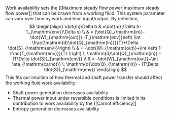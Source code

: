 Work availability sets the [[Maximum steady flow power|maximum steady flow power]] that can be drawn from a working fluid. This system parameter can vary over time by work and heat input/output. By definition,
$$
\begin{align}
\dot{m}\Delta b & =\dot{m}(\Delta h-T_{\mathrm{env}}\Delta s) \\
 & = (\dot{Q}_{\mathrm{in}}-\dot{W}_{\mathrm{out}}) -T_{\mathrm{env}}\left( \int \frac{\mathrm{d}\dot{Q}_{\mathrm{in}}}{T}+\Delta \dot{S}_{\mathrm{env}}\right) \\
 & = -\dot{W}_{\mathrm{out}}+\int \left( 1-\frac{T_{\mathrm{env}}}{T} \right) \, \mathrm{d}\dot{Q}_{\mathrm{in}}  - (T\Delta \dot{S})_{\mathrm{env}} \\
& = -\dot{W}_{\mathrm{out}}+\int \eta_{\mathrm{carnot}} \, \mathrm{d}\dot{Q}_{\mathrm{in}}  - (T\Delta \dot{S})_{\mathrm{env}}
\end{align}
$$
This fits our intuition of how thermal and shaft power transfer should affect the working fluid work availability:
- Shaft power generation decreases availability 
- Thermal power input under reversible conditions is limited in its contribution to work availability by the [[Carnot efficiency]]
- Entropy generation decreases availability

